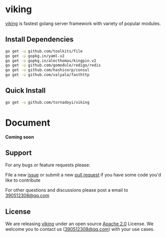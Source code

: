 # viking

[viking](https://github.com/tornadoyi/viking) is fastest golang server framework with variety of popular modules.

## Install Dependencies
```bash
go get -u github.com/toolkits/file
go get -u gopkg.in/yaml.v2
go get -u gopkg.in/alecthomas/kingpin.v2
go get -u github.com/gomodule/redigo/redis
go get -u github.com/hashicorp/consul
go get -u github.com/valyala/fasthttp
```

## Quick Install

```bash
go get -u github.com/tornadoyi/viking
```


# Document
**Coming soon**


## Support

For any bugs or feature requests please:

File a new [issue](https://github.com/tornadoyi/viking/issues) or submit
a new [pull request](https://github.com/tornadoyi/viking/pulls) if you
have some code you'd like to contribute

For other questions and discussions please post a email to 390512308@qq.com


## License

We are releasing [viking](https://github.com/tornadoyi/viking) under an open source
[Apache 2.0](https://www.apache.org/licenses/LICENSE-2.0) License. We welcome you to contact us (390512308@qq.com) with your use cases.